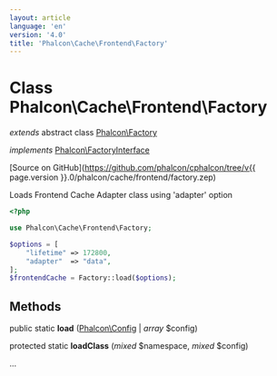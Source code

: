 ```yaml
---
layout: article
language: 'en'
version: '4.0'
title: 'Phalcon\Cache\Frontend\Factory'
---
```

# Class **Phalcon\Cache\Frontend\Factory**

*extends* abstract class [Phalcon\Factory](Phalcon_Factory)

*implements* [Phalcon\FactoryInterface](Phalcon_FactoryInterface)

[Source on GitHub](https://github.com/phalcon/cphalcon/tree/v{{ page.version }}.0/phalcon/cache/frontend/factory.zep)

Loads Frontend Cache Adapter class using 'adapter' option

```php
<?php

use Phalcon\Cache\Frontend\Factory;

$options = [
    "lifetime" => 172800,
    "adapter"  => "data",
];
$frontendCache = Factory::load($options);

```


## Methods
public static  **load** ([Phalcon\Config](Phalcon_Config) | *array* $config)





protected static  **loadClass** (*mixed* $namespace, *mixed* $config)

...


